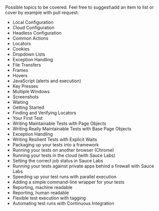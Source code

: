 Possible topics to be covered. Feel free to suggest\add an item to list or cover by example with pull request:
* Local Configuration
* Cloud Configuration
* Headless Configuration
* Common Actions
* Locators
* Cookies
* Dropdown Lists
* Exception Handling
* File Transfers
* Frames
* Hovers
* JavaScript (alerts and execution)
* Key Presses
* Multiple Windows
* Screenshots
* Waiting
* Getting Started
* Finding and Verifying Locators
* Your First Test
* Writing Maintainable Tests with Page Objects
* Writing Really Maintainable Tests with Base Page Objects
* Exception Handling
* Writing Resilient Tests with Explicit Waits
* Packaging up your tests into a framework
* Running your tests on another browser (Chrome)
* Running your tests in the cloud (with Sauce Labs)
* Setting the correct job status in Sauce Labs
* Running your tests against private apps behind a firewall with Sauce Labs
* Speeding up your test runs with parallel execution
* Adding a simple command-line wrapper for your tests
* Reporting, machine readable
* Reporting, human readable
* Flexible test execution with tagging
* Automating test runs with Continuous Integration
